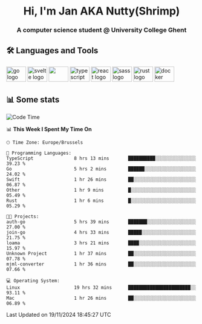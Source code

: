 <h1 align="center">Hi, I'm Jan AKA Nutty(Shrimp)</h1>
<h3 align="center">A computer science student @ University College Ghent</h3>

<h2 align="left">🛠️ Languages and Tools</h2>

###

<div align="left">
  <img src="https://cdn.jsdelivr.net/gh/devicons/devicon/icons/go/go-original.svg" height="40" width="52" alt="go logo"  />
  <img src="https://cdn.jsdelivr.net/gh/devicons/devicon@latest/icons/svelte/svelte-original.svg"  height="40" width="52" alt="svelte logo" />
  <img src="https://cdn.jsdelivr.net/gh/devicons/devicon@latest/icons/tailwindcss/tailwindcss-original.svg" height="40" width="52" />
  <img src="https://cdn.jsdelivr.net/gh/devicons/devicon/icons/typescript/typescript-original.svg" height="40" width="52" alt="typescript logo"  />
  <img src="https://cdn.jsdelivr.net/gh/devicons/devicon/icons/react/react-original.svg" height="40" width="52" alt="react logo"  />
  <img src="https://cdn.jsdelivr.net/gh/devicons/devicon/icons/sass/sass-original.svg" height="40" width="52" alt="sass logo"  />
  <img src="https://cdn.jsdelivr.net/gh/devicons/devicon@latest/icons/rust/rust-original.svg" height="40" width="52" alt="rust logo" />
  <img src="https://cdn.jsdelivr.net/gh/devicons/devicon/icons/docker/docker-original.svg" height="40" width="52" alt="docker logo"  />
</div>

<h2>📊 Some stats</h2>

<!--START_SECTION:waka-->
![Code Time](http://img.shields.io/badge/Code%20Time-5%2C267%20hrs%2035%20mins-blue)

📊 **This Week I Spent My Time On** 

```text
🕑︎ Time Zone: Europe/Brussels

💬 Programming Languages: 
TypeScript               8 hrs 13 mins       ██████████░░░░░░░░░░░░░░░   39.23 % 
Go                       5 hrs 2 mins        ██████░░░░░░░░░░░░░░░░░░░   24.02 % 
Swift                    1 hr 26 mins        ██░░░░░░░░░░░░░░░░░░░░░░░   06.87 % 
Other                    1 hr 9 mins         █░░░░░░░░░░░░░░░░░░░░░░░░   05.49 % 
Rust                     1 hr 6 mins         █░░░░░░░░░░░░░░░░░░░░░░░░   05.29 % 

🐱‍💻 Projects: 
auth-go                  5 hrs 39 mins       ███████░░░░░░░░░░░░░░░░░░   27.00 % 
join-go                  4 hrs 33 mins       █████░░░░░░░░░░░░░░░░░░░░   21.75 % 
loama                    3 hrs 21 mins       ████░░░░░░░░░░░░░░░░░░░░░   15.97 % 
Unknown Project          1 hr 37 mins        ██░░░░░░░░░░░░░░░░░░░░░░░   07.78 % 
mjml-converter           1 hr 36 mins        ██░░░░░░░░░░░░░░░░░░░░░░░   07.66 % 

💻 Operating System: 
Linux                    19 hrs 32 mins      ███████████████████████░░   93.11 % 
Mac                      1 hr 26 mins        ██░░░░░░░░░░░░░░░░░░░░░░░   06.89 % 
```


 Last Updated on 19/11/2024 18:45:27 UTC
<!--END_SECTION:waka-->
